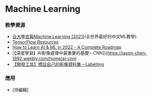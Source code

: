 # Machine Learning

### 教學資源
- [台大李宏毅Machine Learning (2021)](https://www.youtube.com/watch?v=Ye018rCVvOo&list=PLJV_el3uVTsMhtt7_Y6sgTHGHp1Vb2P2J)(全世界最好的中文ML教學)
- [TensorFlow Resources](https://www.tensorflow.org/resources/learn-ml?gclid=CjwKCAjw7vuUBhBUEiwAEdu2pPH67NFPe3lfrtbjWIcTgv2xb-ujW_SvKeSoIj4lXQZkv_ONcAH-dBoCX2EQAvD_BwE#math-concepts)
- [How to Learn AI & ML in 2022 - A Complete Roadmap](https://youtu.be/bB3fHB-QTXw)
- [【深度學習】AI影像處理中最重要的基礎－CNN])(https://jason-chen-1992.weebly.com/home/ai-cnn)
- [【開發工具】標註自己的影像資料集－LabelImg](https://jason-chen-1992.weebly.com/home/-labelimg)
### 應用
- [待編輯]
